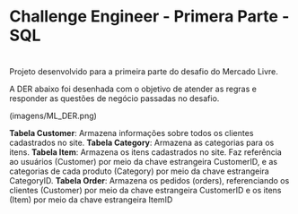 # Challenge Engineer - Primera Parte - SQL <h1>

Projeto desenvolvido para a primeira parte do desafio do Mercado Livre.

A DER abaixo foi desenhada com o objetivo de atender as regras e responder as questões de negócio passadas no desafio.

(imagens/ML_DER.png)

**Tabela Customer**: Armazena informações sobre todos os clientes cadastrados no site.
**Tabela Category**: Armazena as categorias para os itens.
**Tabela Item**: Armazena os itens cadastrados no site. Faz referência ao usuários (Customer) por meio da chave estrangeira CustomerID, e as categorias de cada produto (Category) por meio da chave estrangeira CategoryID.
**Tabela Order**: Armazena os pedidos (orders), referenciando os clientes (Customer) por meio da chave estrangeira CustomerID e os itens (Item) por meio da chave estrangeira ItemID 
